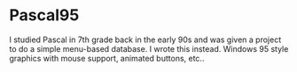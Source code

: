 # Pascal95
I studied Pascal in 7th grade back in the early 90s and was given a project to do a simple menu-based database.   I wrote this instead.   Windows 95 style graphics with mouse support, animated buttons, etc.. 

